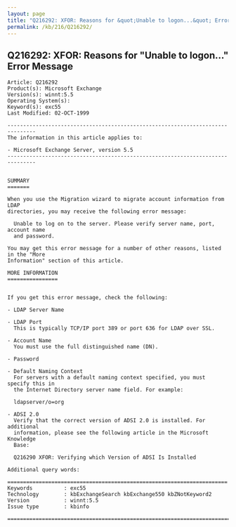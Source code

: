 ```yaml
---
layout: page
title: "Q216292: XFOR: Reasons for &quot;Unable to logon...&quot; Error Message"
permalink: /kb/216/Q216292/
---
```


## Q216292: XFOR: Reasons for &quot;Unable to logon...&quot; Error Message

	Article: Q216292
	Product(s): Microsoft Exchange
	Version(s): winnt:5.5
	Operating System(s): 
	Keyword(s): exc55
	Last Modified: 02-OCT-1999
	
	-------------------------------------------------------------------------------
	The information in this article applies to:
	
	- Microsoft Exchange Server, version 5.5 
	-------------------------------------------------------------------------------
	
	
	SUMMARY
	=======
	
	When you use the Migration wizard to migrate account information from LDAP
	directories, you may receive the following error message:
	
	  Unable to log on to the server. Please verify server name, port, account name
	  and password.
	
	You may get this error message for a number of other reasons, listed in the "More
	Information" section of this article.
	
	MORE INFORMATION
	================
	
	
	If you get this error message, check the following:
	
	- LDAP Server Name
	
	- LDAP Port
	  This is typically TCP/IP port 389 or port 636 for LDAP over SSL.
	
	- Account Name
	  You must use the full distinguished name (DN).
	
	- Password
	
	- Default Naming Context
	  For servers with a default naming context specified, you must specify this in
	  the Internet Directory server name field. For example:
	
	  ldapserver/o=org
	
	- ADSI 2.0
	  Verify that the correct version of ADSI 2.0 is installed. For additional
	  information, please see the following article in the Microsoft Knowledge
	  Base:
	
	  Q216290 XFOR: Verifying which Version of ADSI Is Installed
	
	Additional query words:
	
	======================================================================
	Keywords          : exc55 
	Technology        : kbExchangeSearch kbExchange550 kbZNotKeyword2
	Version           : winnt:5.5
	Issue type        : kbinfo
	
	=============================================================================
	

